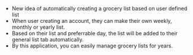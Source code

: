 * New idea of automatically creating a grocery list based on user defined list
* When user creating an account, they can make their own weekly, monthly or yearly list.
* Based on their list and preferrable day, the list will be added to their general list tab automatically.
* By this application, you can easily manage grocery lists for years.
